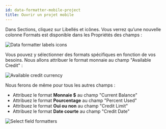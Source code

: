 ```yaml
---
id: data-formatter-mobile-project
title: Ouvrir un projet mobile
---
```


Dans Sections, cliquez sur Libellés et icônes. Vous verrez qu’une nouvelle colonne Formats est disponible dans les Propriétés des champs :

![Data formatter labels icons](assets/en/data-formatter/data-formatter-labels-icons.png)

Vous pouvez y sélectionner des formats spécifiques en fonction de vos besoins. Nous allons attribuer le format monnaie au champ "Available Credit" :

![Available credit currency](assets/en/data-formatter/available-credit-currency.png)

Nous ferons de même pour tous les autres champs :

* Attribuez le format **Monnaie $** au champ "Current Balance"
* Attribuez le format **Pourcentage** au champ "Percent Used"
* Attribuez le format **Oui ou non** au champ "Credit Limit"
* Attribuez le format **Date courte** au champ "Credit Date"

![Select field formatters](assets/en/data-formatter/select-field-formatters.png)